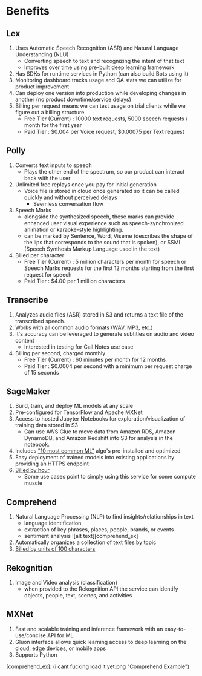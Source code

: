 # Benefits
## Lex
1. Uses Automatic Speech Recognition (ASR) and Natural Language Understanding (NLU) 
    * Converting speech to text and recognizing the intent of that text
    * Improves over time using pre-built deep learning framework
2. Has SDKs for runtime services in Python (can also build Bots using it)
3. Monitoring dashboard tracks usage and QA stats we can utilize for product improvement
4. Can deploy one version into production while developing changes in another (no product downtime/service delays)
5. Billing per request means we can test usage on trial clients while we figure out a billing structure
    * Free Tier (Current) : 10000 text requests, 5000 speech requests / month for the first year
    * Paid Tier : $0.004 per Voice request, $0.00075 per Text request
    
## Polly
1. Converts text inputs to speech
    * Plays the other end of the spectrum, so our product can interact back with the user
2. Unlimited free replays once you pay for initial generation
    * Voice file is stored in cloud once generated so it can be called quickly and without perceived delays
        * Seemless conversation flow
3. Speech Marks
    * alongside the synthesized speech, these marks can provide enhanced user visual experience such as 
    speech-synchronized animation or karaoke-style highlighting.
    * can be marked by Sentence, Word, Viseme (describes the shape of the lips that corresponds to the 
    sound that is spoken), or SSML (Speech Synthesis Markup Language used in the text)
4. Billed per character
    * Free Tier (Current) : 5 million characters per month for speech or Speech Marks requests for the 
    first 12 months starting from the first request for speech
    * Paid Tier : $4.00 per 1 million characters
    
## Transcribe
1. Analyzes audio files (ASR) stored in S3 and returns a text file of the transcribed speech.
2. Works with all common audio formats (WAV, MP3, etc.)
3. It's accuracy can be leveraged to generate subtitles on audio and video content
    * Interested in testing for Call Notes use case
4. Billing per second, charged monthly
    * Free Tier (Current) : 60 minutes per month for 12 months
    * Paid Tier : $0.0004 per second with a minimum per request charge of 15 seconds
    
## SageMaker
1. Build, train, and deploy ML models at any scale
2. Pre-configured for TensorFlow and Apache MXNet
3. Access to hosted Jupyter Notebooks for exploration/visualization of training data stored in S3
    * Can use AWS Glue to move data from Amazon RDS, Amazon DynamoDB, and Amazon Redshift into S3 
    for analysis in the notebook.
5. Includes ["10 most common ML"](https://aws.amazon.com/sagemaker/features/) algo's pre-installed and optimized
6. Easy deployment of trained models into existing applications by providing an HTTPS endpoint
7. [Billed by hour](https://aws.amazon.com/sagemaker/pricing/#)
    * Some use cases point to simply using this service for some compute muscle
    
## Comprehend
1. Natural Language Processing (NLP) to find insights/relationships in text
    * language identification
    * extraction of key phrases, places, people, brands, or events
    * sentiment analysis
    ![alt text][comprehend_ex]
2. Automatically organizes a collection of text files by topic    
3. [Billed by units of 100 characters](https://aws.amazon.com/comprehend/pricing/)
    
## Rekognition
1. Image and Video analysis (classification)
    * when provided to the Rekognition API the service can identify objects, people, text, scenes, and activities
  
## MXNet
1. Fast and scalable training and inference framework with an easy-to-use/concise API for ML
2. Gluon interface allows quick learning access to deep learning on the cloud, edge devices, or mobile apps
3. Supports Python

[comprehend_ex]: (i cant fucking load it yet.png "Comprehend Example")
